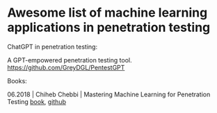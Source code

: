 # Awesome list of machine learning applications in penetration testing

ChatGPT in penetration testing:

  A GPT-empowered penetration testing tool. https://github.com/GreyDGL/PentestGPT

Books:

06.2018 | Chiheb Chebbi | Mastering Machine Learning for Penetration Testing [book](https://www.packtpub.com/product/mastering-machine-learning-for-penetration-testing/9781788997409), [github](https://github.com/PacktPublishing/Mastering-Machine-Learning-for-Penetration-Testing)
